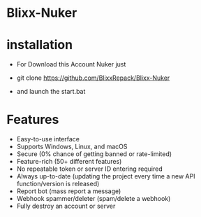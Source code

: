 # Blixx-Nuker

# installation

- For Download this Account Nuker just

- git clone https://github.com/BlixxRepack/Blixx-Nuker

- and launch the start.bat

# Features 

 - Easy-to-use interface
 - Supports Windows, Linux, and macOS
 - Secure (0% chance of getting banned or rate-limited)
 - Feature-rich (50+ different features)
 - No repeatable token or server ID entering required
 - Always up-to-date (updating the project every time a new API function/version is released)
 - Report bot (mass report a message)
 - Webhook spammer/deleter (spam/delete a webhook)
 - Fully destroy an account or server

